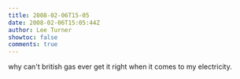 ```yaml
---
title: 2008-02-06T15-05
date: 2008-02-06T15:05:44Z
author: Lee Turner
showtoc: false
comments: true
---
```


why can't british gas ever get it right when it comes to my electricity.

